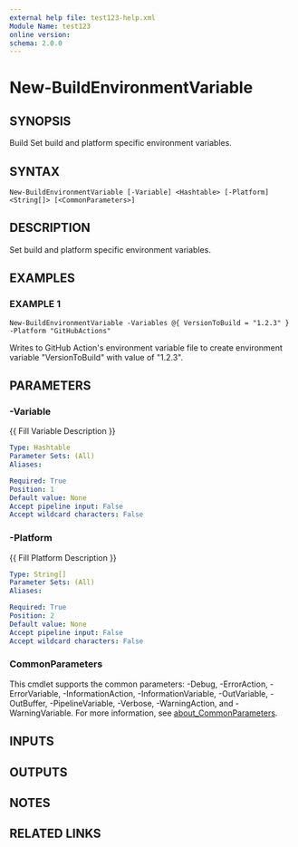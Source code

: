 ```yaml
---
external help file: test123-help.xml
Module Name: test123
online version:
schema: 2.0.0
---
```


# New-BuildEnvironmentVariable

## SYNOPSIS
Build
Set build and platform specific environment variables.

## SYNTAX

```
New-BuildEnvironmentVariable [-Variable] <Hashtable> [-Platform] <String[]> [<CommonParameters>]
```

## DESCRIPTION
Set build and platform specific environment variables.

## EXAMPLES

### EXAMPLE 1
```
New-BuildEnvironmentVariable -Variables @{ VersionToBuild = "1.2.3" } -Platform "GitHubActions"
```

Writes to GitHub Action's environment variable file to create environment variable "VersionToBuild" with value of "1.2.3".

## PARAMETERS

### -Variable
{{ Fill Variable Description }}

```yaml
Type: Hashtable
Parameter Sets: (All)
Aliases:

Required: True
Position: 1
Default value: None
Accept pipeline input: False
Accept wildcard characters: False
```

### -Platform
{{ Fill Platform Description }}

```yaml
Type: String[]
Parameter Sets: (All)
Aliases:

Required: True
Position: 2
Default value: None
Accept pipeline input: False
Accept wildcard characters: False
```

### CommonParameters
This cmdlet supports the common parameters: -Debug, -ErrorAction, -ErrorVariable, -InformationAction, -InformationVariable, -OutVariable, -OutBuffer, -PipelineVariable, -Verbose, -WarningAction, and -WarningVariable. For more information, see [about_CommonParameters](http://go.microsoft.com/fwlink/?LinkID=113216).

## INPUTS

## OUTPUTS

## NOTES

## RELATED LINKS
